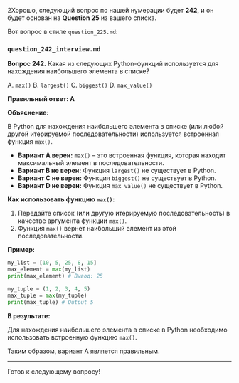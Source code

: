 2Хорошо, следующий вопрос по нашей нумерации будет **242**, и он будет основан на **Question 25** из вашего списка.

Вот вопрос в стиле `question_225.md`:

### `question_242_interview.md`

**Вопрос 242.** Какая из следующих Python-функций используется для нахождения наибольшего элемента в списке?

A. `max()`
B. `largest()`
C. `biggest()`
D. `max_value()`

**Правильный ответ: A**

**Объяснение:**

В Python для нахождения наибольшего элемента в списке (или любой другой итерируемой последовательности) используется встроенная функция `max()`.

*   **Вариант A верен:** `max()` – это встроенная функция, которая находит максимальный элемент в последовательности.
*   **Вариант B не верен:** Функция `largest()` не существует в Python.
*   **Вариант C не верен:** Функция `biggest()` не существует в Python.
*   **Вариант D не верен:** Функция `max_value()` не существует в Python.

**Как использовать функцию `max()`:**

1.  Передайте список (или другую итерируемую последовательность) в качестве аргумента функции `max()`.
2.  Функция `max()` вернет наибольший элемент из этой последовательности.

**Пример:**

```python
my_list = [10, 5, 25, 8, 15]
max_element = max(my_list)
print(max_element) # Вывод: 25

my_tuple = (1, 2, 3, 4, 5)
max_tuple = max(my_tuple)
print(max_tuple) # Output 5

```
**В результате:**

Для нахождения наибольшего элемента в списке в Python необходимо использовать встроенную функцию `max()`.

Таким образом, вариант A является правильным.

---

Готов к следующему вопросу!
